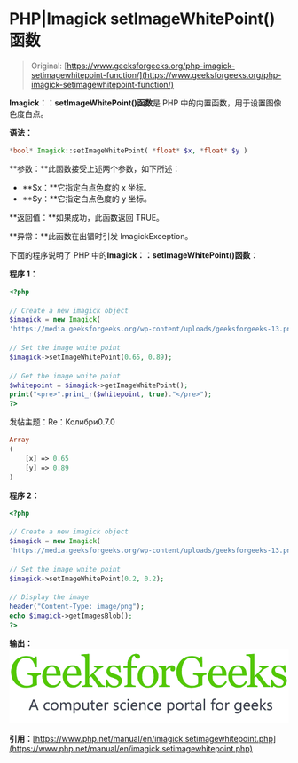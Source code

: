 # PHP|Imagick setImageWhitePoint()函数

> Original: [https://www.geeksforgeeks.org/php-imagick-setimagewhitepoint-function/](https://www.geeksforgeeks.org/php-imagick-setimagewhitepoint-function/)

**Imagick：：setImageWhitePoint()函数**是 PHP 中的内置函数，用于设置图像色度白点。

**语法：**

```php
*bool* Imagick::setImageWhitePoint( *float* $x, *float* $y )
```

**参数：**此函数接受上述两个参数，如下所述：

*   **$x：**它指定白点色度的 x 坐标。
*   **$y：**它指定白点色度的 y 坐标。

**返回值：**如果成功，此函数返回 TRUE。

**异常：**此函数在出错时引发 ImagickException。

下面的程序说明了 PHP 中的**Imagick：：setImageWhitePoint()函数**：

**程序 1：**

```php
<?php

// Create a new imagick object
$imagick = new Imagick(
'https://media.geeksforgeeks.org/wp-content/uploads/geeksforgeeks-13.png');

// Set the image white point
$imagick->setImageWhitePoint(0.65, 0.89);

// Get the image white point
$whitepoint = $imagick->getImageWhitePoint();
print("<pre>".print_r($whitepoint, true)."</pre>");
?>
```

发帖主题：Re：Колибри0.7.0

```php
Array
(
    [x] => 0.65
    [y] => 0.89
)
```

**程序 2：**

```php
<?php

// Create a new imagick object
$imagick = new Imagick(
'https://media.geeksforgeeks.org/wp-content/uploads/geeksforgeeks-13.png');

// Set the image white point
$imagick->setImageWhitePoint(0.2, 0.2);

// Display the image
header("Content-Type: image/png");
echo $imagick->getImagesBlob();
?>
```

**输出：**
![](img/fa3d4c6fb514828a171968d79364c5f4.png)

**引用：**[https://www.php.net/manual/en/imagick.setimagewhitepoint.php](https://www.php.net/manual/en/imagick.setimagewhitepoint.php)